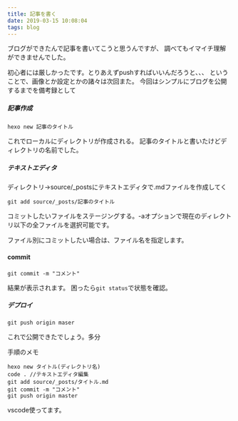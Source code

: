 ```yaml
---
title: 記事を書く
date: 2019-03-15 10:08:04
tags: blog
---
```

ブログができたんで記事を書いてこうと思うんですが、
調べてもイマイチ理解ができませんでした。

初心者には厳しかったです。とりあえずpushすればいいんだろうと、、、
ということで、画像とか設定とかの諸々は次回また。
今回はシンプルにブログを公開するまでを備考録として


<!--- more --->
##### 記事作成
```
hexo new 記事のタイトル
```
これでローカルにディレクトリが作成される。
記事のタイトルと書いたけどディレクトリの名前でした。

##### テキストエディタ
ディレクトリ→source/_postsにテキストエディタで.mdファイルを作成してく
```
git add source/_posts/記事のタイトル
```
コミットしたいファイルをステージングする。-aオプションで現在のディレクトリ以下の全ファイルを選択可能です。

ファイル別にコミットしたい場合は、ファイル名を指定します。

#### commit
```
git commit -m "コメント"
```
結果が表示されます。
困ったら`git status`で状態を確認。

##### デプロイ
```
git push origin maser
```
これで公開できたでしょう。多分

手順のメモ
```
hexo new タイトル(ディレクトリ名)
code . //テキストエディタ編集
git add source/_posts/タイトル.md
git commit -m "コメント"
git push origin master
```

vscode使ってます。

